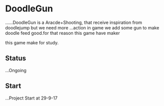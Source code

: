 DoodleGun
==========
......DoodleGun is a Aracde+Shooting, that receive inspiration from doodlejump but we need more
...action in game we add some gun to make doodle feed good.for that reason this game have maker

this game make for study.

Status
------
...Ongoing

Start
------
...Project Start at 29-9-17
